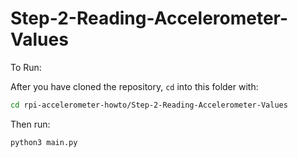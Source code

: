 # Step-2-Reading-Accelerometer-Values

To Run:

After you have cloned the repository, `cd` into this folder with:

```bash
cd rpi-accelerometer-howto/Step-2-Reading-Accelerometer-Values
```

Then run:

```bash
python3 main.py
```
